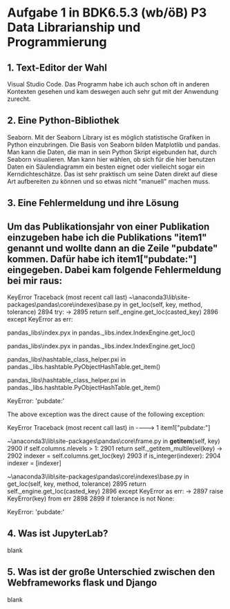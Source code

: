 # Aufgabe 1 in BDK6.5.3 (wb/öB) P3 Data Librarianship und Programmierung

## 1. Text-Editor der Wahl
Visual Studio Code. Das Programm habe ich auch schon oft in anderen Kontexten gesehen und kam deswegen auch sehr gut mit der Anwendung zurecht.

## 2. Eine Python-Bibliothek
Seaborn. Mit der Seaborn Library ist es möglich statistische Grafiken in Python einzubringen. Die Basis von Seaborn bilden Matplotlib und pandas. Man kann die Daten, die man in sein Python Skript eigebunden hat, durch Seaborn visualieren. Man kann hier wählen, ob sich für die hier benutzen Daten ein Säulendiagramm ein besten eignet oder vielleicht sogar ein Kerndichteschätze. Das ist sehr praktisch um seine Daten direkt auf diese Art aufbereiten zu können und so etwas nicht "manuell" machen muss.

## 3. Eine Fehlermeldung und ihre Lösung
Um das Publikationsjahr von einer Publikation einzugeben habe ich die Publikations "item1" genannt und wollte dann an die Zeile "pubdate" kommen. Dafür habe ich item1["pubdate:"] eingegeben. Dabei kam folgende Fehlermeldung bei mir raus:
---------------------------------------------------------------------------
KeyError                                  Traceback (most recent call last)
~\anaconda3\lib\site-packages\pandas\core\indexes\base.py in get_loc(self, key, method, tolerance)
   2894             try:
-> 2895                 return self._engine.get_loc(casted_key)
   2896             except KeyError as err:

pandas\_libs\index.pyx in pandas._libs.index.IndexEngine.get_loc()

pandas\_libs\index.pyx in pandas._libs.index.IndexEngine.get_loc()

pandas\_libs\hashtable_class_helper.pxi in pandas._libs.hashtable.PyObjectHashTable.get_item()

pandas\_libs\hashtable_class_helper.pxi in pandas._libs.hashtable.PyObjectHashTable.get_item()

KeyError: 'pubdate:'

The above exception was the direct cause of the following exception:

KeyError                                  Traceback (most recent call last)
<ipython-input-20-963d41b6f39a> in <module>
----> 1 item1["pubdate:"]

~\anaconda3\lib\site-packages\pandas\core\frame.py in __getitem__(self, key)
   2900             if self.columns.nlevels > 1:
   2901                 return self._getitem_multilevel(key)
-> 2902             indexer = self.columns.get_loc(key)
   2903             if is_integer(indexer):
   2904                 indexer = [indexer]

~\anaconda3\lib\site-packages\pandas\core\indexes\base.py in get_loc(self, key, method, tolerance)
   2895                 return self._engine.get_loc(casted_key)
   2896             except KeyError as err:
-> 2897                 raise KeyError(key) from err
   2898 
   2899         if tolerance is not None:

KeyError: 'pubdate:'

## 4. Was ist JupyterLab?
blank

## 5. Was ist der große Unterschied zwischen den Webframeworks flask und Django
blank